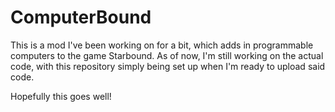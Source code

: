 # ComputerBound
This is a mod I've been working on for a bit, which adds in programmable computers to the game Starbound.
As of now, I'm still working on the actual code, with this repository simply being set up when I'm ready to upload said code.

Hopefully this goes well!
